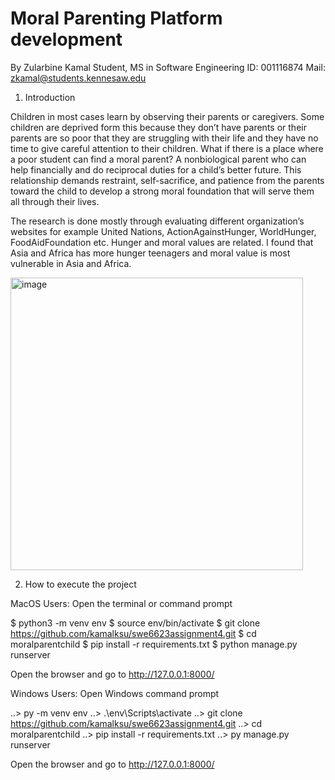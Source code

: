 # Moral Parenting Platform development 

By Zularbine Kamal
Student, MS in Software Engineering
ID: 001116874
Mail: zkamal@students.kennesaw.edu

1. Introduction 

Children in most cases learn by observing their parents or caregivers. Some children are deprived form this because they don’t have parents or their parents are so poor that they are struggling with their life and they have no time to give careful attention to their children. What if there is a place where a poor student can find a moral parent? A nonbiological parent who can help financially and do reciprocal duties for a child’s better future. This relationship demands restraint, self-sacrifice, and patience from the parents toward the child to develop a strong moral foundation that will serve them all through their lives.

The research is done mostly through evaluating different organization’s websites for example United Nations, ActionAgainstHunger, WorldHunger, FoodAidFoundation etc. Hunger and moral values are related. I found that Asia and Africa has more hunger teenagers and moral value is most vulnerable in Asia and Africa.

<img width="468" alt="image" src="https://github.com/kamalksu/swe6623assignment4/assets/148737439/00261d0a-8260-4fb7-bf1a-2fe0fda692b2">

2. How to execute the project

MacOS Users: 
Open the terminal or command prompt

$ python3 -m venv env
$ source env/bin/activate
$ git clone https://github.com/kamalksu/swe6623assignment4.git
$ cd moralparentchild
$ pip install -r requirements.txt
$ python manage.py runserver

Open the browser and go to http://127.0.0.1:8000/

Windows Users: 
Open Windows command prompt

..\> py -m venv env
..\> .\env\Scripts\activate
..\> git clone https://github.com/kamalksu/swe6623assignment4.git
..\> cd moralparentchild
..\> pip install -r requirements.txt
..\> py manage.py runserver

Open the browser and go to http://127.0.0.1:8000/

